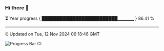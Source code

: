 ### Hi there 👋

⏳ Year progress { █████████████████████████▁▁▁▁▁ } 86.41 %

---

⏰ Updated on Tue, 12 Nov 2024 06:18:46 GMT

![Progress Bar CI](https://github.com/liununu/liununu/workflows/Progress%20Bar%20CI/badge.svg)

